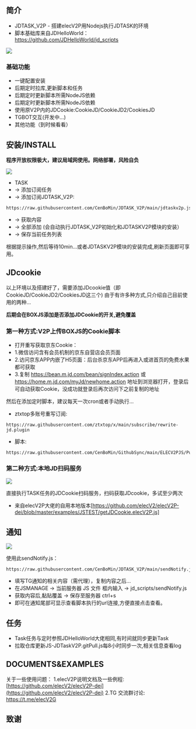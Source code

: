 ## 简介

- JDTASK_V2P - 搭建elecV2P用Nodejs执行JDTASK的环境
- 脚本基础库来自JDHelloWorld：https://github.com/JDHelloWorld/jd_scripts

![](https://raw.githubusercontent.com/elecV2/elecV2P-dei/master/docs/res/overview.png)

### 基础功能

- 一键配置安装
- 后期定时拉库,更新脚本和任务
- 后期定时更新脚本所需NodeJS依赖
- 后期定时更新脚本所需NodeJS依赖
- 使用原V2P内的JDCookie:CookieJD/CookieJD2/CookiesJD
- TGBOT交互(开发中...)
- 其他功能（到时候看看）


## 安装/INSTALL

**程序开放权限极大，建议局域网使用。网络部署，风险自负**

![](https://raw.githubusercontent.com/CenBoMin/JDTASK_V2P/main/PNGFile/inti.png)

- TASK 
- → 添加订阅任务  
- → 添加订阅JDTASK_V2P:
```
https://raw.githubusercontent.com/CenBoMin/JDTASK_V2P/main/jdtaskv2p.json
```
- → 获取内容 
- → 全部添加 (会自动执行JDTASK_V2P初始化和JDTASKV2P模块的安装）
- → 保存当前任务列表

根据提示操作,然后等待10min...或者JDTASKV2P模块的安装完成,刷新页面即可享用。

## JDcookie
以上环境以及搭建好了，需要添加JDcookie值（即CookieJD/CookieJD2/CookiesJD这三个)
由于有许多种方式,只介绍自己目前使用的两种...

**后期会在BOXJS添加是否添加JDCookie的开关,避免覆盖**

### 第一种方式:V2P上传BOXJS的Cookie脚本
- 打开重写获取京东Cookie：
- 1.微信访问含有会员机制的京东自营店会员页面
- 2.访问京东APP内嵌了H5页面：后台杀京东APP后再进入或进首页的免费水果都可获取
- 3.复制 https://bean.m.jd.com/bean/signIndex.action 或 https://home.m.jd.com/myJd/newhome.action 地址到浏览器打开，登录后可自动获取Cookie，没成功就登录后再次访问下之前复制的地址

然后在添加定时脚本，建议每天一次cron或者手动执行...
   
- ztxtop多账号重写订阅:
```
https://raw.githubusercontent.com/ztxtop/x/main/subscribe/rewrite-jd.plugin
```
- 脚本:
```
https://raw.githubusercontent.com/CenBoMin/GithubSync/main/ELECV2PJS/PushBoxjsCookie_elecV2p.js
```

### 第二种方式:本地JD扫码服务
![](https://raw.githubusercontent.com/CenBoMin/JDTASK_V2P/main/PNGFile/cookie.png)

直接执行TASK任务的JDCookie扫码服务，扫码获取JDcookie，多试至少两次

- 来自elecV2P大佬的自用本地版本[https://github.com/elecV2/elecV2P-dei/blob/master/examples/JSTEST/getJDCookie.elecV2P.js]

## 通知
![](https://raw.githubusercontent.com/CenBoMin/JDTASK_V2P/main/PNGFile/notify.jpg)

使用此sendNotify.js：
```
https://raw.githubusercontent.com/CenBoMin/JDTASK_V2P/main/sendNotify.js
```
- 填写TG通知的相关内容（需代理），复制内容之后...
- 在JSMANAGE → 当前服务器 JS 文件 框内输入 → jd_scripts/sendNotify.js 
- 获取内容后,黏贴覆盖 → 保存至服务器 ctrl+s
- 即可在通知尾部可显示查看脚本执行的url连接,方便直接点击查看。

## 任务
- Task任务与定时参照JDHelloWorld大佬相同,有时间就同步更新Task
- 拉取仓库更新JS-JDTaskV2P.gitPull.js每8小时同步一次,相关信息查看log

## DOCUMENTS&EXAMPLES

关于一些使用问题：
1.elecV2P说明文档及一些例程: [https://github.com/elecV2/elecV2P-dei](https://github.com/elecV2/elecV2P-dei)
2.TG 交流群讨论: https://t.me/elecV2G

## 致谢


